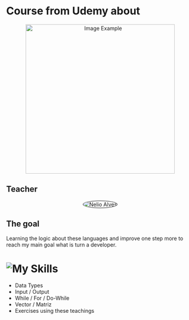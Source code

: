 <!--- # "Can be a image or a gift from the project pages" -->

<!-- <p align="center">
  <img src="../.github/example.png" alt="Project Name">
</p> -->

# Course from Udemy about 

<p align="center">
    <img src="https://github.com/sergioferreiira/LogicaCom_C/blob/main/img/curso.png" alt="Image Example" width="400px">
</p>

## Teacher



<p align="center" border-radius = 50%>
    <img src='https://img-c.udemycdn.com/user/200_H/23896614_cac2_7.jpg' alt="Nelio Alves" link="https://www.udemy.com/user/nelio-alves/" style="border: 2px solid  gray; border-radius:50%">
</p>

<!--- # "Verify icons availability here https://github.com/tandpfun/skill-icons" -->

<!-- [![My Skills](https://skillicons.dev/icons?i=python,java,c,cpp,cs)](https://skillicons.dev) -->

## The goal

Learning the logic about these languages and improve one step more to reach my main goal what is turn a developer.


# ![My Skills](https://skillicons.dev/icons?i=c)



- Data Types
- Input / Output
- While / For / Do-While
- Vector / Matriz
- Exercises using these teachings